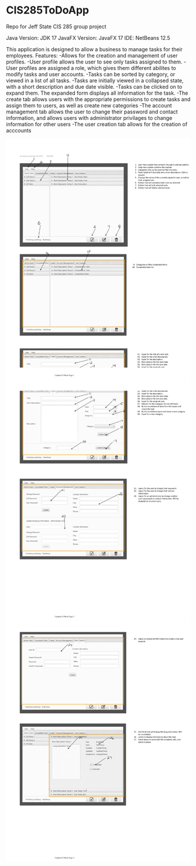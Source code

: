 # CIS285ToDoApp
Repo for Jeff State CIS 285 group project

Java Version: JDK 17
JavaFX Version: JavaFX 17
IDE: NetBeans 12.5

This application is designed to allow a business to manage tasks for their employees.
    Features:
        -Allows for the creation and management of user profiles. 
            -User profile allows the user to see only tasks assigned to them.
            -User profiles are assigned a role, which gives them different abilites to modify tasks and user accounts.
        -Tasks can be sorted by category, or viewed in a list of all tasks.
        -Tasks are initially viewed in a collapsed state, with a short description and due date visible.
        -Tasks can be clicked on to expand them. The expanded form displays all information for the task.
        -The create tab allows users with the appropriate permissions to create tasks and assign them to users, as well as create new categories
        -The account management tab allows the user to change their password and contact information, and allows users with administrator privilages to change information for other users
        -The user creation tab allows for the creation of acccounts


![](Images/UpdatedUIMock1.png)
![](Images/UpdatedUIMock2.png)
![](Images/UpdatedUIMock3.png)





